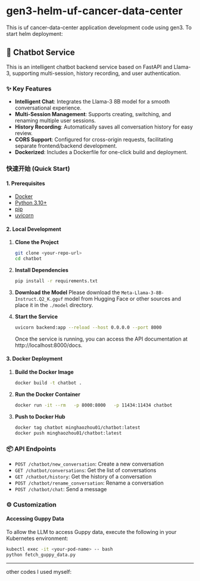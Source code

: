 
# gen3-helm-uf-cancer-data-center

This is uf cancer-data-center application development code using gen3. To start helm deployment:

## 🚀 Chatbot Service

This is an intelligent chatbot backend service based on FastAPI and Llama-3, supporting multi-session, history recording, and user authentication.

### ✨ Key Features

- **Intelligent Chat**: Integrates the Llama-3 8B model for a smooth conversational experience.
- **Multi-Session Management**: Supports creating, switching, and renaming multiple user sessions.
- **History Recording**: Automatically saves all conversation history for easy review.
- **CORS Support**: Configured for cross-origin requests, facilitating separate frontend/backend development.
- **Dockerized**: Includes a Dockerfile for one-click build and deployment.

### 快速开始 (Quick Start)

#### 1. Prerequisites

- [Docker](https://www.docker.com/)
- [Python 3.10+](https://www.python.org/)
- [pip](https://pip.pypa.io/en/stable/)
- [uvicorn](https://www.uvicorn.org/)

#### 2. Local Development

1. **Clone the Project**
   ```bash
   git clone <your-repo-url>
   cd chatbot
   ```

2. **Install Dependencies**
   ```bash
   pip install -r requirements.txt
   ```

3. **Download the Model**
   Please download the `Meta-Llama-3-8B-Instruct.Q2_K.gguf` model from Hugging Face or other sources and place it in the `./model` directory.

4. **Start the Service**
   ```bash
   uvicorn backend:app --reload --host 0.0.0.0 --port 8000
   ```
   Once the service is running, you can access the API documentation at http://localhost:8000/docs.

#### 3. Docker Deployment

1. **Build the Docker Image**
   ```bash
   docker build -t chatbot .
   ```

2. **Run the Docker Container**
   ```bash
   docker run -it --rm   -p 8000:8000   -p 11434:11434 chatbot
   ```

3. **Push to Docker Hub**
   ```bash
   docker tag chatbot minghaozhou01/chatbot:latest
   docker push minghaozhou01/chatbot:latest
   ```

### 📦 API Endpoints

- `POST /chatbot/new_conversation`: Create a new conversation
- `GET /chatbot/conversations`: Get the list of conversations
- `GET /chatbot/history`: Get the history of a conversation
- `POST /chatbot/rename_conversation`: Rename a conversation
- `POST /chatbot/chat`: Send a message

### ⚙️ Customization

#### Accessing Guppy Data

To allow the LLM to access Guppy data, execute the following in your Kubernetes environment:

```bash
kubectl exec -it <your-pod-name> -- bash
python fetch_guppy_data.py
```

---

other codes I used myself: